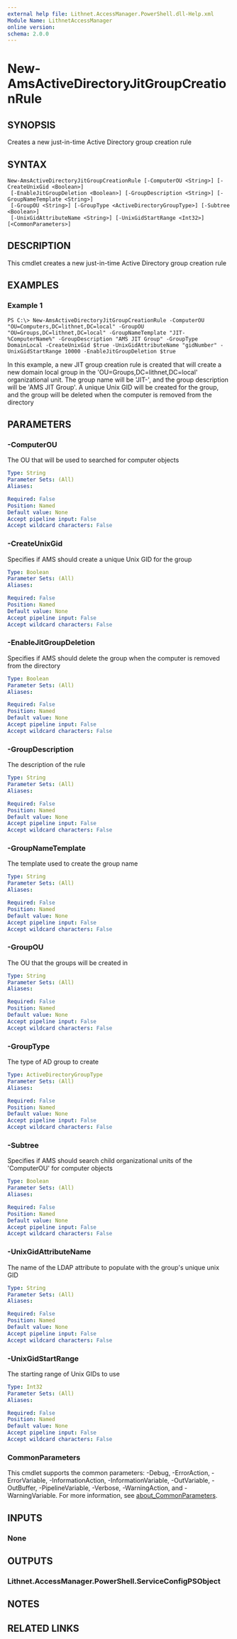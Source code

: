 ```yaml
---
external help file: Lithnet.AccessManager.PowerShell.dll-Help.xml
Module Name: LithnetAccessManager
online version:
schema: 2.0.0
---
```


# New-AmsActiveDirectoryJitGroupCreationRule

## SYNOPSIS
Creates a new just-in-time Active Directory group creation rule

## SYNTAX

```
New-AmsActiveDirectoryJitGroupCreationRule [-ComputerOU <String>] [-CreateUnixGid <Boolean>]
 [-EnableJitGroupDeletion <Boolean>] [-GroupDescription <String>] [-GroupNameTemplate <String>]
 [-GroupOU <String>] [-GroupType <ActiveDirectoryGroupType>] [-Subtree <Boolean>]
 [-UnixGidAttributeName <String>] [-UnixGidStartRange <Int32>] [<CommonParameters>]
```

## DESCRIPTION
This cmdlet creates a new just-in-time Active Directory group creation rule

## EXAMPLES

### Example 1
```
PS C:\> New-AmsActiveDirectoryJitGroupCreationRule -ComputerOU "OU=Computers,DC=lithnet,DC=local" -GroupOU "OU=Groups,DC=lithnet,DC=local" -GroupNameTemplate "JIT-%ComputerName%" -GroupDescription "AMS JIT Group" -GroupType DomainLocal -CreateUnixGid $true -UnixGidAttributeName "gidNumber" -UnixGidStartRange 10000 -EnableJitGroupDeletion $true
```

In this example, a new JIT group creation rule is created that will create a new domain local group in the 'OU=Groups,DC=lithnet,DC=local' organizational unit. The group name will be 'JIT-<computername>', and the group description will be 'AMS JIT Group'. A unique Unix GID will be created for the group, and the group will be deleted when the computer is removed from the directory

## PARAMETERS

### -ComputerOU
The OU that will be used to searched for computer objects

```yaml
Type: String
Parameter Sets: (All)
Aliases:

Required: False
Position: Named
Default value: None
Accept pipeline input: False
Accept wildcard characters: False
```

### -CreateUnixGid
Specifies if AMS should create a unique Unix GID for the group

```yaml
Type: Boolean
Parameter Sets: (All)
Aliases:

Required: False
Position: Named
Default value: None
Accept pipeline input: False
Accept wildcard characters: False
```

### -EnableJitGroupDeletion
Specifies if AMS should delete the group when the computer is removed from the directory

```yaml
Type: Boolean
Parameter Sets: (All)
Aliases:

Required: False
Position: Named
Default value: None
Accept pipeline input: False
Accept wildcard characters: False
```

### -GroupDescription
The description of the rule

```yaml
Type: String
Parameter Sets: (All)
Aliases:

Required: False
Position: Named
Default value: None
Accept pipeline input: False
Accept wildcard characters: False
```

### -GroupNameTemplate
The template used to create the group name

```yaml
Type: String
Parameter Sets: (All)
Aliases:

Required: False
Position: Named
Default value: None
Accept pipeline input: False
Accept wildcard characters: False
```

### -GroupOU
The OU that the groups will be created in

```yaml
Type: String
Parameter Sets: (All)
Aliases:

Required: False
Position: Named
Default value: None
Accept pipeline input: False
Accept wildcard characters: False
```

### -GroupType
The type of AD group to create

```yaml
Type: ActiveDirectoryGroupType
Parameter Sets: (All)
Aliases:

Required: False
Position: Named
Default value: None
Accept pipeline input: False
Accept wildcard characters: False
```

### -Subtree
Specifies if AMS should search child organizational units of the 'ComputerOU' for computer objects

```yaml
Type: Boolean
Parameter Sets: (All)
Aliases:

Required: False
Position: Named
Default value: None
Accept pipeline input: False
Accept wildcard characters: False
```

### -UnixGidAttributeName
The name of the LDAP attribute to populate with the group's unique unix GID

```yaml
Type: String
Parameter Sets: (All)
Aliases:

Required: False
Position: Named
Default value: None
Accept pipeline input: False
Accept wildcard characters: False
```

### -UnixGidStartRange
The starting range of Unix GIDs to use

```yaml
Type: Int32
Parameter Sets: (All)
Aliases:

Required: False
Position: Named
Default value: None
Accept pipeline input: False
Accept wildcard characters: False
```

### CommonParameters
This cmdlet supports the common parameters: -Debug, -ErrorAction, -ErrorVariable, -InformationAction, -InformationVariable, -OutVariable, -OutBuffer, -PipelineVariable, -Verbose, -WarningAction, and -WarningVariable. For more information, see [about_CommonParameters](http://go.microsoft.com/fwlink/?LinkID=113216).

## INPUTS

### None
## OUTPUTS

### Lithnet.AccessManager.PowerShell.ServiceConfigPSObject
## NOTES

## RELATED LINKS
